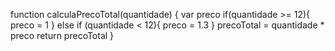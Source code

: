 function calculaPrecoTotal(quantidade) {
  var preco 
  if(quantidade >= 12){
    preco = 1
  }
  else if (quantidade < 12){
    preco = 1.3
  }
  precoTotal = quantidade * preco
  return precoTotal
}